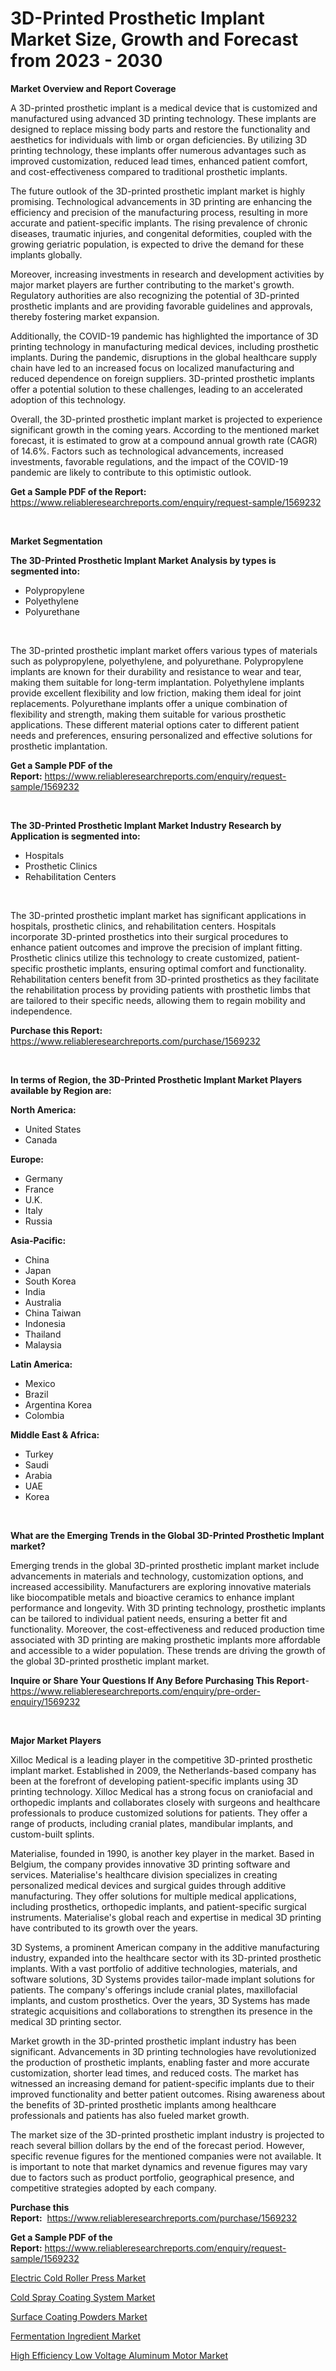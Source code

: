 <p><h1>3D-Printed Prosthetic Implant Market Size, Growth and Forecast from 2023 - 2030</h1></p><p><strong>Market Overview and Report Coverage</strong></p>
<p><p>A 3D-printed prosthetic implant is a medical device that is customized and manufactured using advanced 3D printing technology. These implants are designed to replace missing body parts and restore the functionality and aesthetics for individuals with limb or organ deficiencies. By utilizing 3D printing technology, these implants offer numerous advantages such as improved customization, reduced lead times, enhanced patient comfort, and cost-effectiveness compared to traditional prosthetic implants.</p><p>The future outlook of the 3D-printed prosthetic implant market is highly promising. Technological advancements in 3D printing are enhancing the efficiency and precision of the manufacturing process, resulting in more accurate and patient-specific implants. The rising prevalence of chronic diseases, traumatic injuries, and congenital deformities, coupled with the growing geriatric population, is expected to drive the demand for these implants globally.</p><p>Moreover, increasing investments in research and development activities by major market players are further contributing to the market's growth. Regulatory authorities are also recognizing the potential of 3D-printed prosthetic implants and are providing favorable guidelines and approvals, thereby fostering market expansion.</p><p>Additionally, the COVID-19 pandemic has highlighted the importance of 3D printing technology in manufacturing medical devices, including prosthetic implants. During the pandemic, disruptions in the global healthcare supply chain have led to an increased focus on localized manufacturing and reduced dependence on foreign suppliers. 3D-printed prosthetic implants offer a potential solution to these challenges, leading to an accelerated adoption of this technology.</p><p>Overall, the 3D-printed prosthetic implant market is projected to experience significant growth in the coming years. According to the mentioned market forecast, it is estimated to grow at a compound annual growth rate (CAGR) of 14.6%. Factors such as technological advancements, increased investments, favorable regulations, and the impact of the COVID-19 pandemic are likely to contribute to this optimistic outlook.</p></p>
<p><strong>Get a Sample PDF of the Report:</strong> <a href="https://www.reliableresearchreports.com/enquiry/request-sample/1569232">https://www.reliableresearchreports.com/enquiry/request-sample/1569232</a></p>
<p>&nbsp;</p>
<p><strong>Market Segmentation</strong></p>
<p><strong>The 3D-Printed Prosthetic Implant Market Analysis by types is segmented into:</strong></p>
<p><ul><li>Polypropylene</li><li>Polyethylene</li><li>Polyurethane</li></ul></p>
<p>&nbsp;</p>
<p><p>The 3D-printed prosthetic implant market offers various types of materials such as polypropylene, polyethylene, and polyurethane. Polypropylene implants are known for their durability and resistance to wear and tear, making them suitable for long-term implantation. Polyethylene implants provide excellent flexibility and low friction, making them ideal for joint replacements. Polyurethane implants offer a unique combination of flexibility and strength, making them suitable for various prosthetic applications. These different material options cater to different patient needs and preferences, ensuring personalized and effective solutions for prosthetic implantation.</p></p>
<p><strong>Get a Sample PDF of the Report:</strong>&nbsp;<a href="https://www.reliableresearchreports.com/enquiry/request-sample/1569232">https://www.reliableresearchreports.com/enquiry/request-sample/1569232</a></p>
<p>&nbsp;</p>
<p><strong>The 3D-Printed Prosthetic Implant Market Industry Research by Application is segmented into:</strong></p>
<p><ul><li>Hospitals</li><li>Prosthetic Clinics</li><li>Rehabilitation Centers</li></ul></p>
<p>&nbsp;</p>
<p><p>The 3D-printed prosthetic implant market has significant applications in hospitals, prosthetic clinics, and rehabilitation centers. Hospitals incorporate 3D-printed prosthetics into their surgical procedures to enhance patient outcomes and improve the precision of implant fitting. Prosthetic clinics utilize this technology to create customized, patient-specific prosthetic implants, ensuring optimal comfort and functionality. Rehabilitation centers benefit from 3D-printed prosthetics as they facilitate the rehabilitation process by providing patients with prosthetic limbs that are tailored to their specific needs, allowing them to regain mobility and independence.</p></p>
<p><strong>Purchase this Report:</strong>&nbsp; <a href="https://www.reliableresearchreports.com/purchase/1569232">https://www.reliableresearchreports.com/purchase/1569232</a></p>
<p>&nbsp;</p>
<p><strong>In terms of Region, the 3D-Printed Prosthetic Implant Market Players available by Region are:</strong></p>
<p>
    <p> <strong> North America: </strong>
        <ul>
            <li>United States</li>
            <li>Canada</li>
        </ul>
        </p> 
    <p> <strong> Europe: </strong>
        <ul>
            <li>Germany</li>
            <li>France</li>
            <li>U.K.</li>
            <li>Italy</li>
            <li>Russia</li>
        </ul>
        </p> 
    <p> <strong> Asia-Pacific: </strong>
        <ul>
            <li>China</li>
            <li>Japan</li>
            <li>South Korea</li>
            <li>India</li>
            <li>Australia</li>
            <li>China Taiwan</li>
            <li>Indonesia</li>
            <li>Thailand</li>
            <li>Malaysia</li>
        </ul>
        </p> 
    <p> <strong> Latin America: </strong>
        <ul>
            <li>Mexico</li>
            <li>Brazil</li>
            <li>Argentina Korea</li>
            <li>Colombia</li>
        </ul>
        </p> 
    <p> <strong> Middle East & Africa: </strong>
        <ul>
            <li>Turkey</li>
            <li>Saudi</li>
            <li>Arabia</li>
            <li>UAE</li>
            <li>Korea</li>
        </ul>
    </p>
    </p>
<p>&nbsp;</p>
<p><strong>What are the Emerging Trends in the Global 3D-Printed Prosthetic Implant market?</strong></p>
<p><p>Emerging trends in the global 3D-printed prosthetic implant market include advancements in materials and technology, customization options, and increased accessibility. Manufacturers are exploring innovative materials like biocompatible metals and bioactive ceramics to enhance implant performance and longevity. With 3D printing technology, prosthetic implants can be tailored to individual patient needs, ensuring a better fit and functionality. Moreover, the cost-effectiveness and reduced production time associated with 3D printing are making prosthetic implants more affordable and accessible to a wider population. These trends are driving the growth of the global 3D-printed prosthetic implant market.</p></p>
<p><strong>Inquire or Share Your Questions If Any Before Purchasing This Report</strong>- <a href="https://www.reliableresearchreports.com/enquiry/pre-order-enquiry/1569232">https://www.reliableresearchreports.com/enquiry/pre-order-enquiry/1569232</a></p>
<p>&nbsp;</p>
<p><strong>Major Market Players</strong></p>
<p><p>Xilloc Medical is a leading player in the competitive 3D-printed prosthetic implant market. Established in 2009, the Netherlands-based company has been at the forefront of developing patient-specific implants using 3D printing technology. Xilloc Medical has a strong focus on craniofacial and orthopedic implants and collaborates closely with surgeons and healthcare professionals to produce customized solutions for patients. They offer a range of products, including cranial plates, mandibular implants, and custom-built splints.</p><p>Materialise, founded in 1990, is another key player in the market. Based in Belgium, the company provides innovative 3D printing software and services. Materialise's healthcare division specializes in creating personalized medical devices and surgical guides through additive manufacturing. They offer solutions for multiple medical applications, including prosthetics, orthopedic implants, and patient-specific surgical instruments. Materialise's global reach and expertise in medical 3D printing have contributed to its growth over the years.</p><p>3D Systems, a prominent American company in the additive manufacturing industry, expanded into the healthcare sector with its 3D-printed prosthetic implants. With a vast portfolio of additive technologies, materials, and software solutions, 3D Systems provides tailor-made implant solutions for patients. The company's offerings include cranial plates, maxillofacial implants, and custom prosthetics. Over the years, 3D Systems has made strategic acquisitions and collaborations to strengthen its presence in the medical 3D printing sector.</p><p>Market growth in the 3D-printed prosthetic implant industry has been significant. Advancements in 3D printing technologies have revolutionized the production of prosthetic implants, enabling faster and more accurate customization, shorter lead times, and reduced costs. The market has witnessed an increasing demand for patient-specific implants due to their improved functionality and better patient outcomes. Rising awareness about the benefits of 3D-printed prosthetic implants among healthcare professionals and patients has also fueled market growth.</p><p>The market size of the 3D-printed prosthetic implant industry is projected to reach several billion dollars by the end of the forecast period. However, specific revenue figures for the mentioned companies were not available. It is important to note that market dynamics and revenue figures may vary due to factors such as product portfolio, geographical presence, and competitive strategies adopted by each company.</p></p>
<p><strong>Purchase this Report:</strong>&nbsp;&nbsp;<a href="https://www.reliableresearchreports.com/purchase/1569232">https://www.reliableresearchreports.com/purchase/1569232</a></p>
<p></p>
<p><strong>Get a Sample PDF of the Report:</strong>&nbsp;<a href="https://www.reliableresearchreports.com/enquiry/request-sample/1569232">https://www.reliableresearchreports.com/enquiry/request-sample/1569232</a></p>
<p><p><a href="https://www.linkedin.com/pulse/electric-cold-roller-press-market-challenges-opportunities/">Electric Cold Roller Press Market</a></p><p><a href="https://www.linkedin.com/pulse/cold-spray-coating-system-market-size-2023-2030-global/">Cold Spray Coating System Market</a></p><p><a href="https://www.linkedin.com/pulse/surface-coating-powders-market-challenges-opportunities-growth/">Surface Coating Powders Market</a></p><p><a href="https://medium.com/@donaldortega4f/fermentation-ingredient-market-trends-forecast-and-competitive-analysis-to-2030-2fb37fa79e6f">Fermentation Ingredient Market</a></p><p><a href="https://medium.com/@elwyncarter2023/high-efficiency-low-voltage-aluminum-motor-market-analysis-its-cagr-market-segmentation-and-4a5d10b35bd4">High Efficiency Low Voltage Aluminum Motor Market</a></p></p>